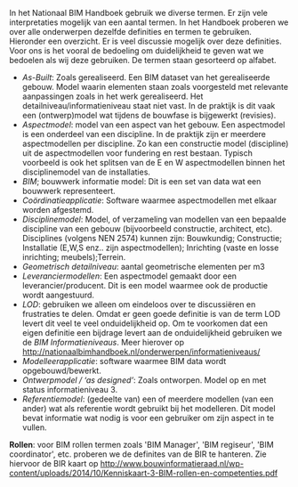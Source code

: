 In het Nationaal BIM Handboek gebruik we diverse termen.  Er zijn vele interpretaties mogelijk van een aantal termen. In het Handboek proberen we over alle onderwerpen dezelfde definities en termen te gebruiken. Hieronder een overzicht. Er is veel discussie mogelijk over deze definities. Voor ons is het vooral de bedoeling om duidelijkheid te geven wat we bedoelen als wij deze gebruiken.
De termen staan gesorteerd op alfabet. 

 - *As-Built*: Zoals gerealiseerd. Een BIM dataset van het gerealiseerde gebouw. Model waarin elementen staan zoals voorgesteld met relevante aanpassingen zoals in het werk gerealiseerd.  Het detailniveau/informatieniveau staat niet vast. In de praktijk is dit vaak een (ontwerp)model wat tijdens de bouwfase is bijgewerkt (revisies). 
 - *Aspectmodel*: model van een aspect van het gebouw. Een aspectmodel is een onderdeel van een discipline. In de praktijk zijn er  meerdere aspectmodellen per discipline. Zo kan een constructie model (discipline) uit de aspectmodellen voor fundering en rest bestaan. Typisch voorbeeld is ook het splitsen van de E en W aspectmodellen binnen het disciplinemodel van de installaties.
 - *BIM*; bouwwerk informatie model: Dit  is een set van data wat een bouwwerk  representeert. 
 - *Coördinatieapplicatie*: Software waarmee aspectmodellen  met elkaar worden afgestemd.
 - *Disciplinemodel*: Model, of verzameling van modellen van een   bepaalde discipline van een gebouw (bijvoorbeeld constructie,  architect, etc). Disciplines (volgens NEN 2574) kunnen zijn: Bouwkundig; Constructie; Installatie (E,W,S enz.. zijn aspectmodellen); Inrichting (vaste en losse inrichting; meubels);Terrein.
 - *Geometrisch detailniveau*: aantal geometrische elementen per m3
 - *Leveranciermodellen*: Een aspectmodel gemaakt door een leverancier/producent. Dit is een model waarmee ook de productie wordt aangestuurd.
 - *LOD*: gebruiken we alleen om eindeloos over te discussiëren en frustraties te delen. Omdat er geen goede definitie is van de term LOD levert dit veel te veel onduidelijkheid op. Om te voorkomen dat een eigen definitie een bijdrage levert aan de onduidelijkheid gebruiken we de *BIM Informatieniveaus*. Meer hierover op http://nationaalbimhandboek.nl/onderwerpen/informatieniveaus/
 - *Modelleerapplicatie*: software waarmee BIM data wordt opgebouwd/bewerkt. 
 - *Ontwerpmodel / ‘as designed’*: Zoals ontworpen. Model op en met status informatieniveau 3. 
 - *Referentiemodel*: (gedeelte van) een of meerdere modellen (van een   ander)  wat als referentie wordt gebruikt bij het modelleren. Dit  model bevat informatie wat nodig is voor een gebruiker om zijn aspect in te vullen.


**Rollen**: voor BIM rollen termen zoals 'BIM Manager', 'BIM regiseur', 'BIM coordinator', etc. proberen we de definites van de BIR te hanteren. Zie hiervoor de BIR kaart op
   http://www.bouwinformatieraad.nl/wp-content/uploads/2014/10/Kenniskaart-3-BIM-rollen-en-competenties.pdf   
